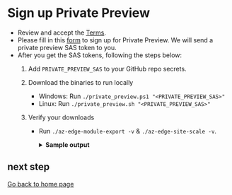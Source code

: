 # Sign up Private Preview

* Review and accept the [Terms](./Infrastructure-as-Code-Automation-Use-Terms.pdf).
* Please fill in this [form](https://github.com/Azure/Edge-infrastructure-quickstart-template/issues/new?assignees=xwen11&labels=customers+onboarding&projects=&template=preview-sign-up-form.md&title=%5BOnboarding%5D) to sign up for Private Preview. We will send a private preview SAS token to you.
* After you get the SAS tokens, following the steps below:
    1. Add `PRIVATE_PREVIEW_SAS` to your GitHub repo secrets.
    2. Download the binaries to run locally
        * Windows: Run `./private_preview.ps1 "<PRIVATE_PREVIEW_SAS>"`
        * Linux: Run `./private_preview.sh "<PRIVATE_PREVIEW_SAS>"`

    3. Verify your downloads
        * Run `./az-edge-module-export -v` & `./az-edge-site-scale -v`.
            <details><summary><b> Sample output </b></summary>
            <code>
                
                2024/04/29 10:37:54 telemetry.go:110: InstallationId: ***, SessionId: ***

                az-edge-module-export version main(20240426.2)
            </code>
            </details>


## next step
[Go back to home page](../README.md)